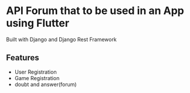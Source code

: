 # API Forum that to be used in an App using Flutter
Built with Django and Django Rest Framework

## Features
* User Registration
* Game Registration
* doubt and answer(forum)